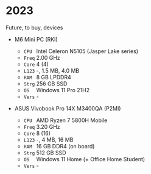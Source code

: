 # 2023
Future, to buy, devices

+ M6 Mini PC (RKI)
  - `CPU ` Intel Celeron N5105 (Jasper Lake series)
  - `Freq` 2.00 GHz
  - `Core` 4 (4)
  - `L123` -, 1.5 MB, 4.0 MB
  - `RAM ` 8 GB LPDDR4
  - `Strg` 256 GB SSD
  - `OS  ` Windows 11 Pro 21H2
  - `Vers` -

+ ASUS Vivobook Pro 14X M3400QA (P2MI)
  - `CPU ` AMD Ryzen 7 5800H Mobile
  - `Freq` 3.20 GHz
  - `Core` 8 (16)
  - `L123` -, 4 MB, 16 MB
  - `RAM ` 16 GB DDR4 (on board)
  - `Strg` 512 GB SSD
  - `OS  ` Windows 11 Home (+ Office Home Student)
  - `Vers` -
